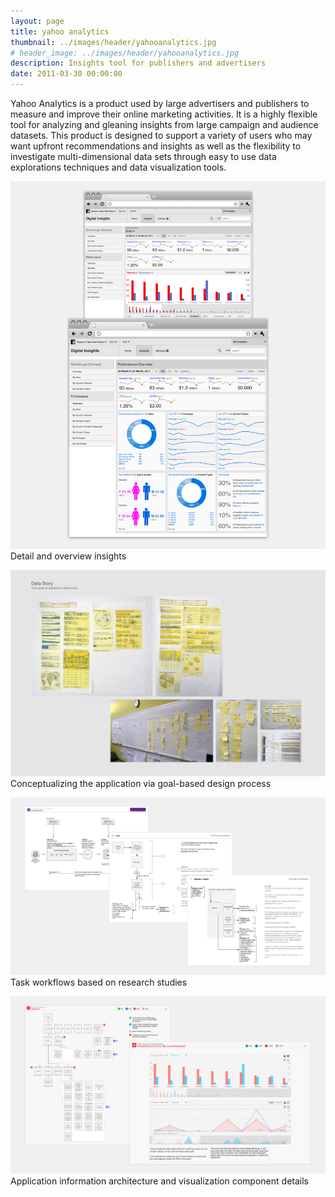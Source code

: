 ```yaml
---
layout: page
title: yahoo analytics
thumbnail: ../images/header/yahooanalytics.jpg
# header_image: ../images/header/yahooanalytics.jpg
description: Insights tool for publishers and advertisers
date: 2011-03-30 00:00:00
---
```


Yahoo Analytics is a product used by large advertisers and publishers to measure and improve their online marketing activities. It is a highly flexible tool for analyzing and gleaning insights from large campaign and audience datasets. This product is designed to support a variety of users who may want upfront recommendations and insights as well as the flexibility to investigate multi-dimensional data sets through easy to use data explorations techniques and data visualization tools.

![alt text][1]  
Detail and overview insights

![alt text][2]  
Conceptualizing the application via goal-based design process

![alt text][3]  
Task workflows based on research studies

![alt text][4]  
Application information architecture and visualization component details

[1]: /images/yahooanalytics/01.png "Detail and overview insights"
[2]: /images/yahooanalytics/02.jpg "Conceptualizing the application via goal-based design process"
[3]: /images/yahooanalytics/03.png "Task workflows based on research studies"
[4]: /images/yahooanalytics/04.png "Application information architecture and visualization component details"